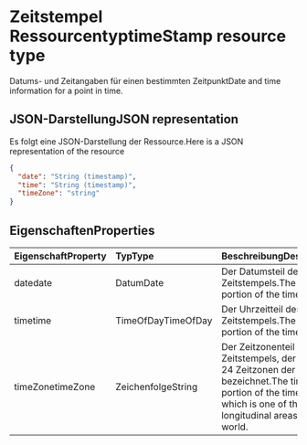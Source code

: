 # <a name="timestamp-resource-type"></a><span data-ttu-id="31995-101">Zeitstempel Ressourcentyp</span><span class="sxs-lookup"><span data-stu-id="31995-101">timeStamp resource type</span></span>

<span data-ttu-id="31995-102">Datums- und Zeitangaben für einen bestimmten Zeitpunkt</span><span class="sxs-lookup"><span data-stu-id="31995-102">Date and time information for a point in time.</span></span>

## <a name="json-representation"></a><span data-ttu-id="31995-103">JSON-Darstellung</span><span class="sxs-lookup"><span data-stu-id="31995-103">JSON representation</span></span>

<span data-ttu-id="31995-104">Es folgt eine JSON-Darstellung der Ressource.</span><span class="sxs-lookup"><span data-stu-id="31995-104">Here is a JSON representation of the resource</span></span>

<!-- {
  "blockType": "resource",
  "optionalProperties": [

  ],
  "@odata.type": "microsoft.graph.timeStamp"
}-->

```json
{
  "date": "String (timestamp)",
  "time": "String (timestamp)",
  "timeZone": "string"
}

```
## <a name="properties"></a><span data-ttu-id="31995-105">Eigenschaften</span><span class="sxs-lookup"><span data-stu-id="31995-105">Properties</span></span>
| <span data-ttu-id="31995-106">Eigenschaft</span><span class="sxs-lookup"><span data-stu-id="31995-106">Property</span></span>       | <span data-ttu-id="31995-107">Typ</span><span class="sxs-lookup"><span data-stu-id="31995-107">Type</span></span>    |<span data-ttu-id="31995-108">Beschreibung</span><span class="sxs-lookup"><span data-stu-id="31995-108">Description</span></span>|
|:---------------|:--------|:----------|
|<span data-ttu-id="31995-109">date</span><span class="sxs-lookup"><span data-stu-id="31995-109">date</span></span>|<span data-ttu-id="31995-110">Datum</span><span class="sxs-lookup"><span data-stu-id="31995-110">Date</span></span>|<span data-ttu-id="31995-111">Der Datumsteil des Zeitstempels.</span><span class="sxs-lookup"><span data-stu-id="31995-111">The date portion of the timestamp.</span></span>|
|<span data-ttu-id="31995-112">time</span><span class="sxs-lookup"><span data-stu-id="31995-112">time</span></span>|<span data-ttu-id="31995-113">TimeOfDay</span><span class="sxs-lookup"><span data-stu-id="31995-113">TimeOfDay</span></span>|<span data-ttu-id="31995-114">Der Uhrzeitteil des Zeitstempels.</span><span class="sxs-lookup"><span data-stu-id="31995-114">The time portion of the timestamp.</span></span>|
|<span data-ttu-id="31995-115">timeZone</span><span class="sxs-lookup"><span data-stu-id="31995-115">timeZone</span></span>|<span data-ttu-id="31995-116">Zeichenfolge</span><span class="sxs-lookup"><span data-stu-id="31995-116">String</span></span>|<span data-ttu-id="31995-117">Der Zeitzonenteil des Zeitstempels, der eine der 24 Zeitzonen der Welt bezeichnet.</span><span class="sxs-lookup"><span data-stu-id="31995-117">The timezone portion of the timestamp, which is one of the 24 longitudinal areas in the world.</span></span>|

<!-- uuid: 8fcb5dbc-d5aa-4681-8e31-b001d5168d79
2015-10-25 14:57:30 UTC -->
<!-- {
  "type": "#page.annotation",
  "description": "timeStamp resource",
  "keywords": "",
  "section": "documentation",
  "tocPath": ""
}-->